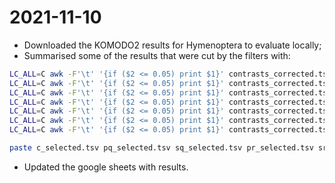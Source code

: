 # 2021-11-10

- Downloaded the KOMODO2 results for Hymenoptera to evaluate locally;
- Summarised some of the results that were cut by the filters with:
```bash
LC_ALL=C awk -F'\t' '{if ($2 <= 0.05) print $1}' contrasts_corrected.tsv | grep -f - contrasts_corrected.tsv | sort -k1,1 > c_selected.tsv
LC_ALL=C awk -F'\t' '{if ($2 <= 0.05) print $1}' contrasts_corrected.tsv | grep -f - p_corr_qvalues_results.tsv | sort -k1,1 > pq_selected.tsv
LC_ALL=C awk -F'\t' '{if ($2 <= 0.05) print $1}' contrasts_corrected.tsv | grep -f - s_corr_qvalues_results.tsv | sort -k1,1 > sq_selected.tsv
LC_ALL=C awk -F'\t' '{if ($2 <= 0.05) print $1}' contrasts_corrected.tsv | grep -f - p_corr_results.tsv | sort -k1,1 > pr_selected.tsv
LC_ALL=C awk -F'\t' '{if ($2 <= 0.05) print $1}' contrasts_corrected.tsv | grep -f - s_corr_results.tsv | sort -k1,1 > sr_selected.tsv
LC_ALL=C awk -F'\t' '{if ($2 <= 0.05) print $1}' contrasts_corrected.tsv | grep -f - sum.tsv | sort -k1,1 > sum_selected.tsv
LC_ALL=C awk -F'\t' '{if ($2 <= 0.05) print $1}' contrasts_corrected.tsv | grep -f - sd.tsv | sort -k1,1 > sd_selected.tsv

paste c_selected.tsv pq_selected.tsv sq_selected.tsv pr_selected.tsv sr_selected.tsv sum_selected.tsv sd_selected.tsv | cut -f 1,2,5,8,11,14,17,20,21 > all_selected.tsv
```
- Updated the google sheets with results.